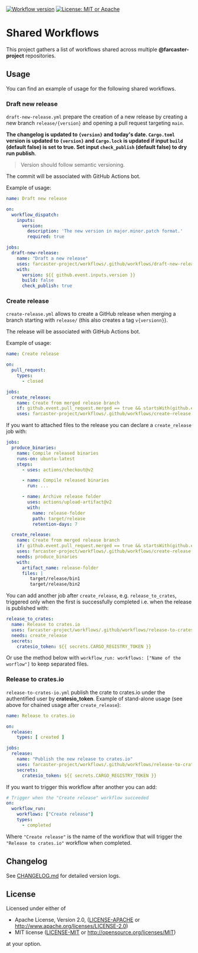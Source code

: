 [![Workflow version](https://img.shields.io/badge/Workflow%20version-@v1.2.0-blue)](https://github.com/farcaster-project/workflows/releases/tag/v1.2.0)
[![License: MIT or Apache](https://img.shields.io/badge/License-MIT%20or%20Apache%202.0-yellow.svg)](./COPYRIGHT)

# Shared Workflows

This project gathers a list of workflows shared across multiple **@farcaster-project** repositories.

## Usage

You can find an example of usage for the following shared workflows.

### Draft new release

`draft-new-release.yml` prepare the creation of a new release by creating a new branch `release/{version}` and opening a pull request targeting `main`.

**The changelog is updated to `{version}` and today's date. `Cargo.toml` version is updated to `{version}` and `Cargo.lock` is updated if input `build` (default false) is set to true. Set input `check_publish` (default false) to dry run publish**.

> Version should follow semantic versioning.

The commit will be associated with GitHub Actions bot.

Example of usage:

```yaml
name: Draft new release

on:
  workflow_dispatch:
    inputs:
      version:
        description: 'The new version in major.minor.patch format.'
        required: true

jobs:
  draft-new-release:
    name: "Draft a new release"
    uses: farcaster-project/workflows/.github/workflows/draft-new-release.yml@v1.1.0
    with:
      version: ${{ github.event.inputs.version }}
      build: false
      check_publish: true
```

### Create release

`create-release.yml` allows to create a GitHub release when merging a branch starting with `release/` (this also creates a tag `v{versionn}`).

The release will be associated with GitHub Actions bot.

Example of usage:

```yaml
name: Create release

on:
  pull_request:
    types:
      - closed

jobs:
  create_release:
    name: Create from merged release branch
    if: github.event.pull_request.merged == true && startsWith(github.event.pull_request.head.ref, 'release/')
    uses: farcaster-project/workflows/.github/workflows/create-release.yml@v1.1.0
```

If you want to attached files to the release you can declare a `create_release` job with:

```yaml
jobs:
  produce_binaries:
    name: Compile released binaries
    runs-on: ubuntu-latest
    steps:
      - uses: actions/checkout@v2

      - name: Compile released binaries
        run: ...

      - name: Archive release folder
        uses: actions/upload-artifact@v2
        with:
          name: release-folder
          path: target/release
          retention-days: 7

  create_release:
    name: Create from merged release branch
    if: github.event.pull_request.merged == true && startsWith(github.event.pull_request.head.ref, 'release/')
    uses: farcaster-project/workflows/.github/workflows/create-release.yml@v1.1.0
    needs: produce_binaries
    with:
      artifact_name: release-folder
      files: |
         target/release/bin1
         target/release/bin2
```

You can add another job after `create_release`, e.g. `release_to_crates`, triggered only when the first is successfully completed i.e. when the release is published with:

```yaml
release_to_crates:
  name: Release to crates.io
  uses: farcaster-project/workflows/.github/workflows/release-to-crates-io.yml@v1.1.0
  needs: create_release
  secrets:
    cratesio_token: ${{ secrets.CARGO_REGISTRY_TOKEN }}
```

Or use the method below with `workflow_run: workflows: ["Name of the worflow"]` to keep separated files.

### Release to crates.io

`release-to-crates-io.yml` publish the crate to crates.io under the authentified user by **cratesio_token**. Example of stand-alone usage (see above for chained usage after `create_release`):

```yaml
name: Release to crates.io

on:
  release:
    types: [ created ]

jobs:
  release:
    name: "Publish the new release to crates.io"
    uses: farcaster-project/workflows/.github/workflows/release-to-crates-io.yml@v1.1.0
    secrets:
      cratesio_token: ${{ secrets.CARGO_REGISTRY_TOKEN }}
```

If you want to trigger this workflow after another you can add:

```yaml
# Trigger when the "Create release" workflow succeeded
on:
  workflow_run:
    workflows: ["Create release"]
    types:
      - completed
```

Where `"Create release"` is the name of the workflow that will trigger the `"Release to crates.io"` workflow when completed.

## Changelog

See [CHANGELOG.md](CHANGELOG.md) for detailed version logs.

## License

Licensed under either of

- Apache License, Version 2.0, ([LICENSE-APACHE](LICENSE-APACHE) or
  http://www.apache.org/licenses/LICENSE-2.0)
- MIT license ([LICENSE-MIT](LICENSE-MIT) or http://opensource.org/licenses/MIT)

at your option.
